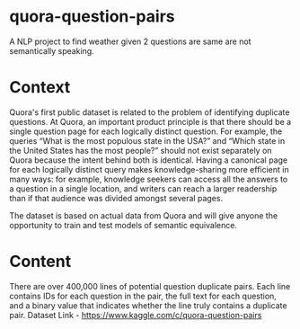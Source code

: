 # quora-question-pairs
A NLP project to find weather given 2 questions are same are not semantically speaking.

# Context
Quora's first public dataset is related to the problem of identifying duplicate questions. At Quora, an important product principle is that there should be a single question page for each logically distinct question. For example, the queries “What is the most populous state in the USA?” and “Which state in the United States has the most people?” should not exist separately on Quora because the intent behind both is identical. Having a canonical page for each logically distinct query makes knowledge-sharing more efficient in many ways: for example, knowledge seekers can access all the answers to a question in a single location, and writers can reach a larger readership than if that audience was divided amongst several pages.

The dataset is based on actual data from Quora and will give anyone the opportunity to train and test models of semantic equivalence.

# Content
There are over 400,000 lines of potential question duplicate pairs. Each line contains IDs for each question in the pair, the full text for each question, and a binary value that indicates whether the line truly contains a duplicate pair.
Dataset Link - https://www.kaggle.com/c/quora-question-pairs
